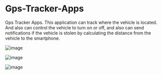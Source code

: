 # Gps-Tracker-Apps


Gps Tracker Apps. This application can track where the vehicle is located. And also can control the vehicle to turn on or off, and also can send notifications if the  vehicle is stolen by calculating the distance from the vehicle to the smartphone.

![image](https://user-images.githubusercontent.com/58115505/128541051-6c98520c-8573-40e6-8412-f78e41f52d8d.png)

![image](https://user-images.githubusercontent.com/58115505/128541060-ab78753f-009f-4d5e-be87-7e7df04d9164.png)

![image](https://user-images.githubusercontent.com/58115505/128541074-ec241527-f613-4ca1-8e4a-5156f7789640.png)
